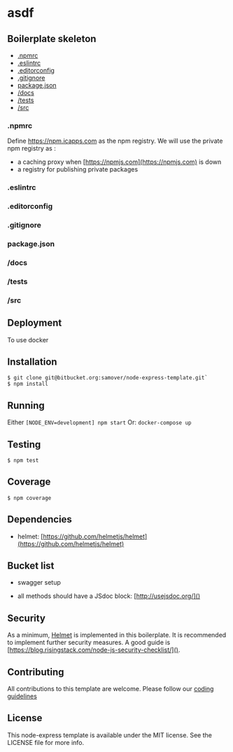 # asdf

## Boilerplate skeleton

* [.npmrc](#.npmrc)
* [.eslintrc](#.eslintrc)
* [.editorconfig](#.editorconfig)
* [.gitignore](#.gitignore)
* [package.json](#package.json)
* [/docs](#/docs)
* [/tests](#/tests)
* [/src](#/src)

### .npmrc
Define https://npm.icapps.com as the npm registry. We will use the private npm registry as :

* a caching proxy when [https://npmjs.com](https://npmjs.com) is down
* a registry for publishing private packages

### .eslintrc

### .editorconfig

### .gitignore

### package.json

### /docs

### /tests

### /src



## Deployment

To use docker

## Installation

```
$ git clone git@bitbucket.org:samover/node-express-template.git`
$ npm install
```

## Running

Either `[NODE_ENV=development] npm start`
Or: `docker-compose up`

## Testing

```
$ npm test
```

## Coverage

```
$ npm coverage
```

## Dependencies

* helmet: [https://github.com/helmetjs/helmet](https://github.com/helmetjs/helmet)

## Bucket list

- swagger setup

- all methods should have a JSdoc block: [http://usejsdoc.org/]()

## Security

As a minimum, [Helmet](https://github.com/helmetjs/helmet) is implemented in this boilerplate. It is recommended to implement further security measures. A good guide is [https://blog.risingstack.com/node-js-security-checklist/]().

## Contributing

All contributions to this template are welcome. Please follow our [coding guidelines](https://github.com/icapps/coding-guidelines/tree/master/Web)

## License

This node-express template is available under the MIT license. See the LICENSE file for more info.
